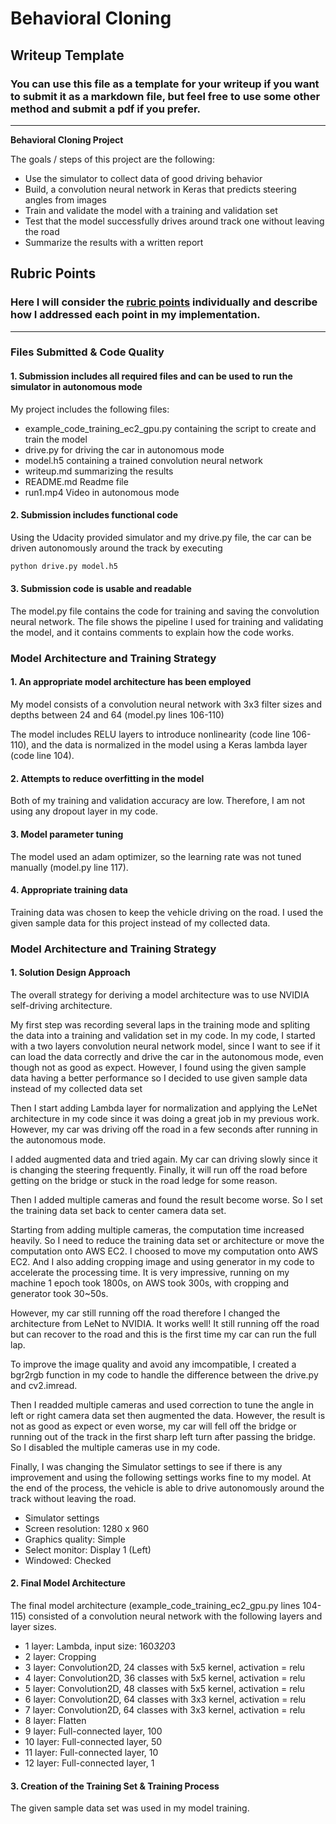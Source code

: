 # **Behavioral Cloning** 

## Writeup Template

### You can use this file as a template for your writeup if you want to submit it as a markdown file, but feel free to use some other method and submit a pdf if you prefer.

---

**Behavioral Cloning Project**

The goals / steps of this project are the following:
* Use the simulator to collect data of good driving behavior
* Build, a convolution neural network in Keras that predicts steering angles from images
* Train and validate the model with a training and validation set
* Test that the model successfully drives around track one without leaving the road
* Summarize the results with a written report


[//]: # (Image References)

[image1]: ./examples/placeholder.png "Model Visualization"
[image2]: ./examples/placeholder.png "Grayscaling"
[image3]: ./examples/placeholder_small.png "Recovery Image"
[image4]: ./examples/placeholder_small.png "Recovery Image"
[image5]: ./examples/placeholder_small.png "Recovery Image"
[image6]: ./examples/placeholder_small.png "Normal Image"
[image7]: ./examples/placeholder_small.png "Flipped Image"

## Rubric Points
### Here I will consider the [rubric points](https://review.udacity.com/#!/rubrics/432/view) individually and describe how I addressed each point in my implementation.  

---
### Files Submitted & Code Quality

#### 1. Submission includes all required files and can be used to run the simulator in autonomous mode

My project includes the following files:
* example_code_training_ec2_gpu.py containing the script to create and train the model
* drive.py for driving the car in autonomous mode
* model.h5 containing a trained convolution neural network 
* writeup.md summarizing the results
* README.md Readme file
* run1.mp4 Video in autonomous mode

#### 2. Submission includes functional code
Using the Udacity provided simulator and my drive.py file, the car can be driven autonomously around the track by executing 
```sh
python drive.py model.h5
```

#### 3. Submission code is usable and readable

The model.py file contains the code for training and saving the convolution neural network. The file shows the pipeline I used for training and validating the model, and it contains comments to explain how the code works.

### Model Architecture and Training Strategy

#### 1. An appropriate model architecture has been employed

My model consists of a convolution neural network with 3x3 filter sizes and depths between 24 and 64 (model.py lines 106-110) 

The model includes RELU layers to introduce nonlinearity (code line 106-110), and the data is normalized in the model using a Keras lambda layer (code line 104). 

#### 2. Attempts to reduce overfitting in the model

Both of my training and validation accuracy are low.
Therefore, I am not using any dropout layer in my code.

#### 3. Model parameter tuning

The model used an adam optimizer, so the learning rate was not tuned manually (model.py line 117).

#### 4. Appropriate training data

Training data was chosen to keep the vehicle driving on the road. I used the given sample data for this project instead of my collected data.

### Model Architecture and Training Strategy

#### 1. Solution Design Approach

The overall strategy for deriving a model architecture was to use NVIDIA self-driving architecture.

My first step was recording several laps in the training mode and spliting the data into a training and validation set in my code.
In my code, I started with a two layers convolution neural network model, since I want to see if it can load the data correctly and drive the car in the autonomous mode, even though not as good as expect. However, I found using the given sample data having a better performance so I decided to use given sample data instead of my collected data set

Then I start adding Lambda layer for normalization and applying the LeNet architecture in my code since it was doing a great job in my previous work. However, my car was driving off the road in a few seconds after running in the autonomous mode.

I added augmented data and tried again. My car can driving slowly since it is changing the steering frequently. Finally, it will run off the road before getting on the bridge or stuck in the road ledge for some reason.

Then I added multiple cameras and found the result become worse. So I set the training data set back to center camera data set.

Starting from adding multiple cameras, the computation time increased heavily. So I need to reduce the training data set or architecture or move the computation onto AWS EC2. I choosed to move my computation onto AWS EC2. And I also adding cropping image and using generator in my code to accelerate the processing time. It is very impressive, running on my machine 1 epoch took 1800s, on AWS took 300s, with cropping and generator took 30~50s.

However, my car still running off the road therefore I changed the architecture from LeNet to NVIDIA.
It works well! It still running off the road but can recover to the road and this is the first time my car can run the full lap.

To improve the image quality and avoid any imcompatible, I created a bgr2rgb function in my code to handle the difference between the drive.py and cv2.imread.

Then I readded multiple cameras and used correction to tune the angle in left or right camera data set then augmented the data.
However, the result is not as good as expect or even worse, my car will fell off the bridge or running out of the track in the first sharp left turn after passing the bridge. So I disabled the multiple cameras use in my code.

Finally, I was changing the Simulator settings to see if there is any improvement and using the following settings works fine to my model. At the end of the process, the vehicle is able to drive autonomously around the track without leaving the road.

* Simulator settings
* Screen resolution: 1280 x 960
* Graphics quality: Simple
* Select monitor: Display 1 (Left)
* Windowed: Checked



#### 2. Final Model Architecture

The final model architecture (example_code_training_ec2_gpu.py lines 104-115) consisted of a convolution neural network with the following layers and layer sizes.

* 1 layer: Lambda, input size: 160*320*3
* 2 layer: Cropping
* 3 layer: Convolution2D, 24 classes with 5x5 kernel, activation = relu
* 4 layer: Convolution2D, 36 classes with 5x5 kernel, activation = relu
* 5 layer: Convolution2D, 48 classes with 5x5 kernel, activation = relu
* 6 layer: Convolution2D, 64 classes with 3x3 kernel, activation = relu
* 7 layer: Convolution2D, 64 classes with 3x3 kernel, activation = relu
* 8 layer: Flatten
* 9 layer: Full-connected layer, 100
* 10 layer: Full-connected layer, 50
* 11 layer: Full-connected layer, 10
* 12 layer: Full-connected layer, 1

#### 3. Creation of the Training Set & Training Process

The given sample data set was used in my model training.
